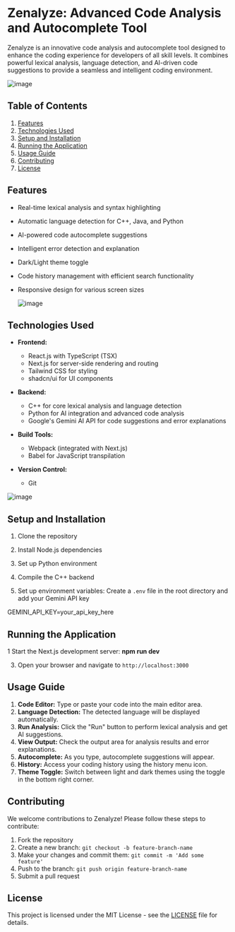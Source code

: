 # Zenalyze: Advanced Code Analysis and Autocomplete Tool

Zenalyze is an innovative code analysis and autocomplete tool designed to enhance the coding experience for developers of all skill levels. It combines powerful lexical analysis, language detection, and AI-driven code suggestions to provide a seamless and intelligent coding environment.

![image](https://github.com/user-attachments/assets/ab72fe6f-a177-40b7-b805-669804c2091c)


## Table of Contents
1. [Features](#features)
2. [Technologies Used](#technologies-used)
3. [Setup and Installation](#setup-and-installation)
4. [Running the Application](#running-the-application)
5. [Usage Guide](#usage-guide)
6. [Contributing](#contributing)
7. [License](#license)

## Features

- Real-time lexical analysis and syntax highlighting
- Automatic language detection for C++, Java, and Python
- AI-powered code autocomplete suggestions
- Intelligent error detection and explanation
- Dark/Light theme toggle
- Code history management with efficient search functionality
- Responsive design for various screen sizes

  ![image](https://github.com/user-attachments/assets/e2fd7be6-3da8-447b-8e49-af5f359ea421)


## Technologies Used

- **Frontend:**
  - React.js with TypeScript (TSX)
  - Next.js for server-side rendering and routing
  - Tailwind CSS for styling
  - shadcn/ui for UI components

- **Backend:**
  - C++ for core lexical analysis and language detection
  - Python for AI integration and advanced code analysis
  - Google's Gemini AI API for code suggestions and error explanations

- **Build Tools:**
  - Webpack (integrated with Next.js)
  - Babel for JavaScript transpilation

- **Version Control:**
  - Git

![image](https://github.com/user-attachments/assets/6d4cdbba-2b49-47d8-93ba-6a06b058c538)


## Setup and Installation

1. Clone the repository
   
2. Install Node.js dependencies
   
3. Set up Python environment
  
4. Compile the C++ backend
   
5. Set up environment variables:
Create a `.env` file in the root directory and add your Gemini API key

GEMINI_API_KEY=your_api_key_here


## Running the Application

1 Start the Next.js development server:
        **npm run dev**



3. Open your browser and navigate to `http://localhost:3000`

## Usage Guide

1. **Code Editor:** Type or paste your code into the main editor area.
2. **Language Detection:** The detected language will be displayed automatically.
3. **Run Analysis:** Click the "Run" button to perform lexical analysis and get AI suggestions.
4. **View Output:** Check the output area for analysis results and error explanations.
5. **Autocomplete:** As you type, autocomplete suggestions will appear.
6. **History:** Access your coding history using the history menu icon.
7. **Theme Toggle:** Switch between light and dark themes using the toggle in the bottom right corner.

## Contributing

We welcome contributions to Zenalyze! Please follow these steps to contribute:

1. Fork the repository
2. Create a new branch: `git checkout -b feature-branch-name`
3. Make your changes and commit them: `git commit -m 'Add some feature'`
4. Push to the branch: `git push origin feature-branch-name`
5. Submit a pull request

## License

This project is licensed under the MIT License - see the [LICENSE](LICENSE) file for details.
